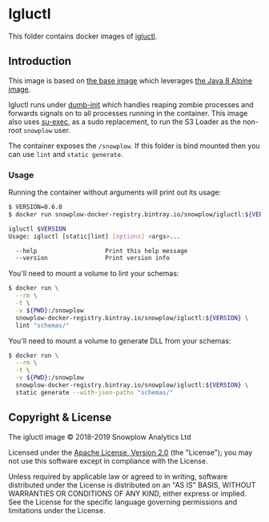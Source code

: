 # Igluctl

This folder contains docker images of [igluctl](igluctl).

## Introduction

This image is based on [the base image][base-image] which leverages
[the Java 8 Alpine image][alpine-image].

Igluctl runs under [dumb-init][dumb-init] which handles reaping zombie processes
and forwards signals on to all processes running in the container. This image also uses
[su-exec][su-exec], as a sudo replacement, to run the S3 Loader as the non-root `snowplow` user.

The container exposes the `/snowplow`. If this folder is bind mounted then you can use `lint` and `static generate`.

### Usage

Running the container without arguments will print out its usage:

```bash
$ VERSION=0.6.0
$ docker run snowplow-docker-registry.bintray.io/snowplow/igluctl:${VERSION}

igluctl $VERSION
Usage: igluctl [static|lint] [options] <args>...

  --help                   Print this help message
  --version                Print version info
```

You'll need to mount a volume to lint your schemas:

```bash
$ docker run \
  --rm \
  -t \
  -v ${PWD}:/snowplow
  snowplow-docker-registry.bintray.io/snowplow/igluctl:${VERSION} \
  lint "schemas/"
```

You'll need to mount a volume to generate DLL from your schemas:

```bash
$ docker run \
  --rm \
  -t \
  -v ${PWD}:/snowplow
  snowplow-docker-registry.bintray.io/snowplow/igluctl:${VERSION} \
  static generate --with-json-paths "schemas/"
```

## Copyright & License

The igluctl image &copy; 2018-2019 Snowplow Analytics Ltd

Licensed under the [Apache License, Version 2.0][license] (the "License");
you may not use this software except in compliance with the License.

Unless required by applicable law or agreed to in writing, software
distributed under the License is distributed on an "AS IS" BASIS,
WITHOUT WARRANTIES OR CONDITIONS OF ANY KIND, either express or implied.
See the License for the specific language governing permissions and
limitations under the License.

[base-image]: https://github.com/snowplow/snowplow-docker/tree/master/base
[igluctl]: https://github.com/snowplow/iglu/tree/master/2-repositories/igluctl

[alpine-image]: https://github.com/docker-library/openjdk/blob/master/8/jre/alpine/Dockerfile
[dumb-init]: https://github.com/Yelp/dumb-init
[su-exec]: https://github.com/ncopa/su-exec

[license]: http://www.apache.org/licenses/LICENSE-2.0
